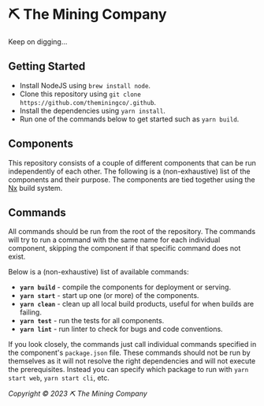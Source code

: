 # ⛏ The Mining Company

Keep on digging...

## Getting Started

* Install NodeJS using `brew install node`.
* Clone this repository using `git clone https://github.com/theminingco/.github`.
* Install the dependencies using `yarn install`.
* Run one of the commands below to get started such as `yarn build`.

## Components

This repository consists of a couple of different components that can be run independently of each other. The following is a (non-exhaustive) list of the components and their purpose. The components are tied together using the [Nx](https://nx.dev) build system.

## Commands

All commands should be run from the root of the repository. The commands will try to run a command with the same name for each individual component, skipping the component if that specific command does not exist.

Below is a (non-exhaustive) list of available commands:
* **`yarn build`** - compile the components for deployment or serving.
* **`yarn start`** - start up one (or more) of the components.
* **`yarn clean`** - clean up all local build products, useful for when builds are failing.
* **`yarn test`** - run the tests for all components.
* **`yarn lint`** - run linter to check for bugs and code conventions.

If you look closely, the commands just call individual commands specified in the component's `package.json` file. These commands should not be run by themselves as it will not resolve the right dependencies and will not execute the prerequisites. Instead you can specify which package to run with `yarn start web`, `yarn start cli`, etc.

*Copyright © 2023 ⛏ The Mining Company*

